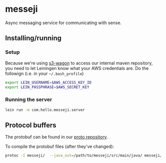 # messeji

Async messaging service for communicating with sense.


## Installing/running
### Setup
Because we're using [s3-wagon](https://github.com/technomancy/s3-wagon-private) to access our internal maven repository, you need to let Leiningen know what your AWS credentials are. Do the followign (i.e. in your `~/.bash_profile`)

```bash
export LEIN_USERNAME=$AWS_ACCESS_KEY_ID
export LEIN_PASSPHRASE=$AWS_SECRET_KEY
```

### Running the server
```bash
lein run -m com.hello.messeji.server
```


## Protocol buffers
The protobuf can be found in our [proto repository](https://github.com/hello/proto/tree/master/messeji).

To compile the protobuf files (after they've changed):
```bash
protoc -I messeji/  --java_out=/path/to/messeji/src/main/java/ messeji/*
```
